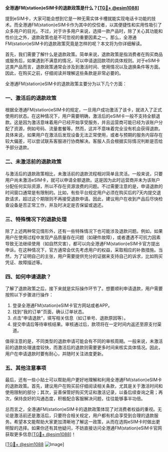 **全港通FM(station)eSIM卡的退款政策是什么？[[TG💪+ @esim1088](https://t.me/s/esim1088)]**

提到eSIM卡，大家可能会想到它是一种无需实体卡槽就能实现电话卡功能的技术。而全港通FM(station)eSIM卡作为其中的佼佼者，以其便捷性和实用性吸引了众多用户的目光。不过，对于许多用户来说，选择一款产品时，除了关心其功能和性价比之外，退款政策也是不可忽视的重要因素之一。那么，全港通FM(station)eSIM卡的退款政策究竟是怎样的呢？本文将为你详细解读。

首先，我们需要了解什么是退款政策。简单来说，退款政策是指消费者在购买商品或服务后，如果遇到不满意的情况，可以申请退回款项的具体规则。对于eSIM卡这类产品而言，退款政策通常会涉及到激活时间、使用情况以及退换条件等方面。因此，在购买之前，仔细阅读并理解这些条款是非常必要的。

全港通FM(station)eSIM卡的退款政策主要分为以下几个方面：

### 一、激活后的退款政策

根据全港通FM(station)eSIM卡的规定，一旦用户成功激活了该卡，就进入了正式使用的状态。在这种情况下，用户需要明确，激活后的eSIM卡一般不支持全额退款。这是因为激活意味着用户已经开始享受服务，并且运营商可能已经为该账户分配了资源，例如号码、流量套餐等。然而，这并不意味着完全没有机会获得退款。具体来说，如果用户在激活后发现设备无法正常使用，或者与预期的服务内容存在较大偏差，可以尝试联系客服进行协商解决。客服人员会根据实际情况判断是否给予部分退款。

### 二、未激活前的退款政策

与激活后的退款政策相比，未激活前的退款流程相对简单且灵活。一般来说，只要用户尚未激活eSIM卡，就可以申请全额退款。这是因为此时运营商并未为该账户分配任何实际资源，所以不存在资源浪费的问题。不过需要注意的是，申请退款的时间窗口通常是有限制的。比如，有些平台规定用户必须在购买后的7天内提交退款请求，超过这个期限则不再接受退款申请。因此，建议用户在收到产品后尽快检查设备是否正常工作，并及时决定是否保留或退还。

### 三、特殊情况下的退款处理

除了上述两种常见情形外，还有一些特殊情况下也可能涉及退款问题。例如，如果用户在使用过程中发现产品质量存在问题（如硬件故障），或者遭遇不可抗力因素导致无法继续使用（如自然灾害），都可以向全港通FM(station)eSIM卡官方提出申诉。在这种情况下，官方通常会优先考虑用户的权益，采取相应的补救措施。当然，为了证明自己的主张，用户需要提供充分的证据来支持自己的诉求，比如购买凭证、故障描述等。

### 四、如何申请退款？

了解了退款政策之后，接下来就是实际操作环节了。想要顺利申请退款，用户需要按照以下步骤进行操作：

1. 登录全港通FM(station)eSIM卡官方网站或者APP。
2. 找到“我的订单”页面，确认订单状态。
3. 点击“申请退款”，填写相关信息（如订单号、退款原因等）。
4. 提交申请后等待审核结果。审核通过后，款项将在一定时间内返还至原支付渠道。

值得注意的是，不同类型的退款申请可能会有不同的审核周期。一般来说，未激活前的退款处理速度较快，而激活后的退款则需要更多时间来核实具体情况。因此，用户在申请退款时要有耐心，并随时关注进度更新。

### 五、其他注意事项

最后，还有一些小贴士可以帮助用户更好地理解和利用全港通FM(station)eSIM卡的退款政策。首先，建议用户在购买前仔细阅读相关条款，尤其是关于激活时间和使用限制的部分；其次，妥善保管好购买凭证和激活记录，以备后续查询之需；再次，保持良好的沟通态度，积极配合客服解决问题，往往能够事半功倍。

总而言之，全港通FM(station)eSIM卡的退款政策体现了对消费者权益的重视。无论是激活前还是激活后，只要符合相关规定，用户都有机会享受到合理的退款服务。希望本文能帮助大家更加清晰地了解这一政策，从而在选购eSIM卡时做出更明智的选择。如果你还有其他疑问，不妨直接访问全港通FM(station)eSIM卡官网获取更多信息[[TG💪+ @esim1088](https://t.me/s/esim1088)]！

[[TG💪+ @esim1088](https://t.me/s/esim1088) ![Image](https://i.postimg.cc/4NQfJmqS/Snipaste-2025-05-13-00-14-12.png)]